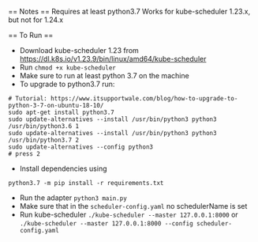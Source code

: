 == Notes ==
Requires at least python3.7
Works for kube-scheduler 1.23.x, but not for 1.24.x

== To Run ==

- Download kube-scheduler 1.23 from https://dl.k8s.io/v1.23.9/bin/linux/amd64/kube-scheduler
- Run `chmod +x kube-scheduler`
- Make sure to run at least python 3.7 on the machine
- To upgrade to python3.7 run:

```
# Tutorial: https://www.itsupportwale.com/blog/how-to-upgrade-to-python-3-7-on-ubuntu-18-10/
sudo apt-get install python3.7
sudo update-alternatives --install /usr/bin/python3 python3 /usr/bin/python3.6 1
sudo update-alternatives --install /usr/bin/python3 python3 /usr/bin/python3.7 2
sudo update-alternatives --config python3
# press 2
```

- Install dependencies using

```
python3.7 -m pip install -r requirements.txt
```

- Run the adapter `python3 main.py`
- Make sure that in the `scheduler-config.yaml` no schedulerName is set
- Run kube-scheduler `./kube-scheduler --master 127.0.0.1:8000` or `./kube-scheduler --master 127.0.0.1:8000 --config scheduler-config.yaml`